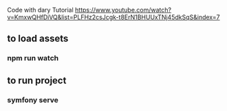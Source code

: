 Code with dary Tutorial 
https://www.youtube.com/watch?v=KmxwQHfDiVQ&list=PLFHz2csJcgk-t8ErN1BHUUxTNj45dkSqS&index=7

## to load assets
### npm run watch

## to run project 
### symfony serve